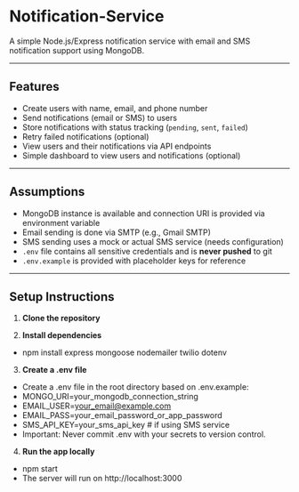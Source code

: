 # Notification-Service

A simple Node.js/Express notification service with email and SMS notification support using MongoDB.

---

## Features

- Create users with name, email, and phone number
- Send notifications (email or SMS) to users
- Store notifications with status tracking (`pending`, `sent`, `failed`)
- Retry failed notifications (optional)
- View users and their notifications via API endpoints
- Simple dashboard to view users and notifications (optional)

---

## Assumptions

- MongoDB instance is available and connection URI is provided via environment variable
- Email sending is done via SMTP (e.g., Gmail SMTP)
- SMS sending uses a mock or actual SMS service (needs configuration)
- `.env` file contains all sensitive credentials and is **never pushed** to git
- `.env.example` is provided with placeholder keys for reference

---

## Setup Instructions

1. **Clone the repository**

2. **Install dependencies**
- npm install express mongoose nodemailer twilio dotenv

3. **Create a .env file**
- Create a .env file in the root directory based on .env.example:
- MONGO_URI=your_mongodb_connection_string
- EMAIL_USER=your_email@example.com
- EMAIL_PASS=your_email_password_or_app_password
- SMS_API_KEY=your_sms_api_key  # if using SMS service
- Important: Never commit .env with your secrets to version control.

4. **Run the app locally**
- npm start
- The server will run on http://localhost:3000

